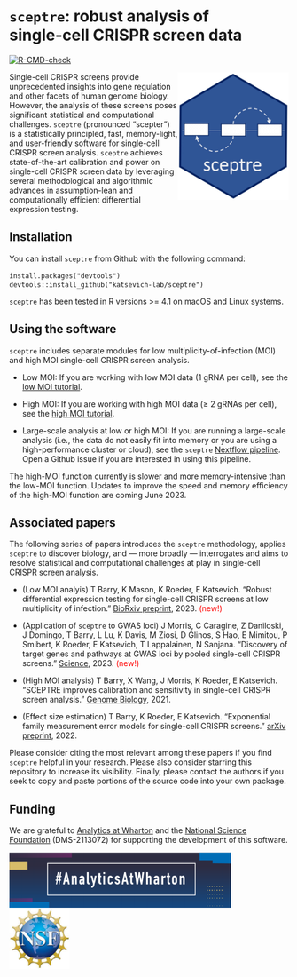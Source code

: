 
<!-- README.md is generated from README.Rmd. Please edit that file -->

# `sceptre`: robust analysis of <br>single-cell CRISPR screen data

<!-- badges: start -->

[![R-CMD-check](https://github.com/Katsevich-Lab/sceptre/workflows/R-CMD-check/badge.svg)](https://github.com/Katsevich-Lab/sceptre/actions)

<!-- badges: end -->

<img src="man/figures/hex.jpg" align="right" width="200"/>

Single-cell CRISPR screens provide unprecedented insights into gene
regulation and other facets of human genome biology. However, the
analysis of these screens poses significant statistical and
computational challenges. `sceptre` (pronounced “scepter”) is a
statistically principled, fast, memory-light, and user-friendly software
for single-cell CRISPR screen analysis. `sceptre` achieves
state-of-the-art calibration and power on single-cell CRISPR screen data
by leveraging several methodological and algorithmic advances in
assumption-lean and computationally efficient differential expression
testing.

## Installation

You can install `sceptre` from Github with the following command:

    install.packages("devtools")
    devtools::install_github("katsevich-lab/sceptre")

`sceptre` has been tested in R versions \>= 4.1 on macOS and Linux
systems.

## Using the software

`sceptre` includes separate modules for low multiplicity-of-infection
(MOI) and high MOI single-cell CRISPR screen analysis.

- Low MOI: If you are working with low MOI data (1 gRNA per cell), see
  the [low MOI
  tutorial](https://katsevich-lab.github.io/sceptre/articles/lowmoi_tutorial.html).

- High MOI: If you are working with high MOI data ($\geq$ 2 gRNAs per
  cell), see the [high MOI
  tutorial](https://katsevich-lab.github.io/sceptre/articles/highmoi_tutorial.html).

- Large-scale analysis at low or high MOI: If you are running a
  large-scale analysis (i.e., the data do not easily fit into memory or
  you are using a high-performance cluster or cloud), see the `sceptre`
  [Nextflow
  pipeline](https://github.com/timothy-barry/sceptre-pipeline). Open a
  Github issue if you are interested in using this pipeline.

The high-MOI function currently is slower and more memory-intensive than
the low-MOI function. Updates to improve the speed and memory efficiency
of the high-MOI function are coming June 2023.

## Associated papers

The following series of papers introduces the `sceptre` methodology,
applies `sceptre` to discover biology, and — more broadly — interrogates
and aims to resolve statistical and computational challenges at play in
single-cell CRISPR screen analysis.

- (Low MOI analyis) T Barry, K Mason, K Roeder, E Katsevich. “Robust
  differential expression testing for single-cell CRISPR screens at low
  multiplicity of infection.” [BioRxiv
  preprint](https://www.biorxiv.org/content/10.1101/2023.05.15.540875v1), 2023.
  <span style="color:red">(new!)</span>

- (Application of `sceptre` to GWAS loci) J Morris, C Caragine, Z
  Daniloski, J Domingo, T Barry, L Lu, K Davis, M Ziosi, D Glinos, S
  Hao, E Mimitou, P Smibert, K Roeder, E Katsevich, T Lappalainen, N
  Sanjana. “Discovery of target genes and pathways at GWAS loci by
  pooled single-cell CRISPR screens.”
  [Science](https://www.science.org/doi/10.1126/science.adh7699), 2023.
  <span style="color:red">(new!)</span>

- (High MOI analysis) T Barry, X Wang, J Morris, K Roeder, E Katsevich.
  “SCEPTRE improves calibration and sensitivity in single-cell CRISPR
  screen analysis.” [Genome
  Biology](https://genomebiology.biomedcentral.com/articles/10.1186/s13059-021-02545-2), 2021.

- (Effect size estimation) T Barry, K Roeder, E Katsevich. “Exponential
  family measurement error models for single-cell CRISPR screens.”
  [arXiv preprint](https://doi.org/10.48550/arXiv.2201.01879), 2022.

Please consider citing the most relevant among these papers if you find
`sceptre` helpful in your research. Please also consider starring this
repository to increase its visibility. Finally, please contact the
authors if you seek to copy and paste portions of the source code into
your own package.

## Funding

We are grateful to [Analytics at
Wharton](https://analytics.wharton.upenn.edu/) and the [National Science
Foundation](https://www.nsf.gov/) (DMS-2113072) for supporting the
development of this software.

<img src="man/figures/wharton_analytics.png" align="center" width="400"/>
    <img src="man/figures/nsf.jpeg" align="center" width="109"/>
